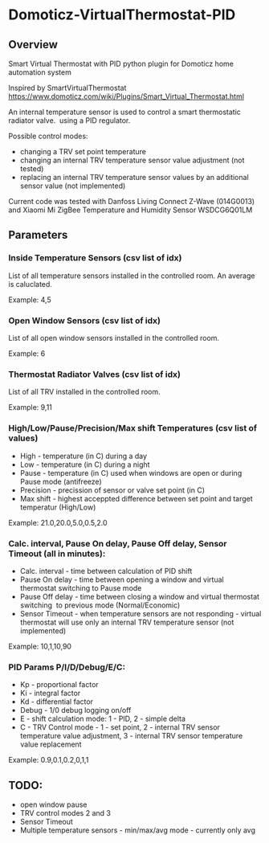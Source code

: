 # Domoticz-VirtualThermostat-PID

## Overview
Smart Virtual Thermostat with PID python plugin for Domoticz home automation system

Inspired by SmartVirtualThermostat https://www.domoticz.com/wiki/Plugins/Smart_Virtual_Thermostat.html

An internal temperature sensor is used to control a smart thermostatic radiator valve.  using a PID regulator.

Possible control modes:
- changing a TRV set point temperature
- changing an internal TRV temperature sensor value adjustment (not tested)
- replacing an internal TRV temperature sensor values by an additional sensor value (not implemented)

Current code was tested with Danfoss Living Connect Z-Wave (014G0013) and Xiaomi Mi ZigBee Temperature and Humidity Sensor WSDCG6Q01LM

## Parameters

### Inside Temperature Sensors (csv list of idx)
List of all temperature sensors installed in the controlled room. An average is caluclated.

Example: 4,5

### Open Window Sensors (csv list of idx)
List of all open window sensors installed in the controlled room. 

Example: 6

### Thermostat Radiator Valves (csv list of idx)
List of all TRV installed in the controlled room. 

Example: 9,11

### High/Low/Pause/Precision/Max shift Temperatures (csv list of values)
* High - temperature (in C) during a day
* Low - temperature (in C) during a night
* Pause - temperature (in C) used when windows are open or during Pause mode (antifreeze)
* Precision - precission of sensor or valve set point (in C)
* Max shift - highest acceppted difference between set point and target temperatur (High/Low)

Example: 21.0,20.0,5.0,0.5,2.0

### Calc. interval, Pause On delay, Pause Off delay, Sensor Timeout (all in minutes):
* Calc. interval - time between calculation of PID shift
* Pause On delay - time between opening a window and virtual thermostat switching to Pause mode
* Pause Off delay - time between closing a window and virtual thermostat switching  to previous mode (Normal/Economic)
* Sensor Timeout - when temperature sensors are not responding - virtual thermostat will use only an internal TRV temperature sensor (not implemented)

Example: 10,1,10,90

### PID Params P/I/D/Debug/E/C:
* Kp - proportional factor
* Ki - integral factor
* Kd - differential factor
* Debug - 1/0 debug logging on/off
* E - shift calculation mode: 1 - PID, 2 - simple delta
* C - TRV Control mode - 1 - set point, 2 - internal TRV sensor temperature value adjustment, 3 - internal TRV sensor temperature value replacement

Example: 0.9,0.1,0.2,0,1,1

## TODO:
- open window pause
- TRV control modes 2 and 3
- Sensor Timeout
- Multiple temperature sensors - min/max/avg mode - currently only avg
